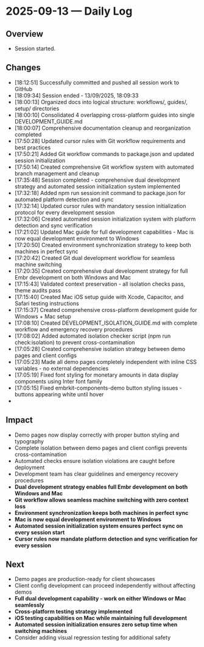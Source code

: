 # 2025-09-13 — Daily Log

## Overview
- Session started.

## Changes
- [18:12:51] Successfully committed and pushed all session work to GitHub
- [18:09:34] Session ended - 13/09/2025, 18:09:33
- [18:00:13] Organized docs into logical structure: workflows/, guides/, setup/ directories
- [18:00:10] Consolidated 4 overlapping cross-platform guides into single DEVELOPMENT_GUIDE.md
- [18:00:07] Comprehensive documentation cleanup and reorganization completed
- [17:50:28] Updated cursor rules with Git workflow requirements and best practices
- [17:50:21] Added Git workflow commands to package.json and updated session initialization
- [17:50:14] Created comprehensive Git workflow system with automated branch management and cleanup
- [17:35:48] Session completed - comprehensive dual development strategy and automated session initialization system implemented
- [17:32:18] Added npm run session:init command to package.json for automated platform detection and sync
- [17:32:14] Updated cursor rules with mandatory session initialization protocol for every development session
- [17:32:06] Created automated session initialization system with platform detection and sync verification
- [17:21:02] Updated Mac guide for full development capabilities - Mac is now equal development environment to Windows
- [17:20:50] Created environment synchronization strategy to keep both machines in perfect sync
- [17:20:42] Created Git dual development workflow for seamless machine switching
- [17:20:35] Created comprehensive dual development strategy for full Embr development on both Windows and Mac
- [17:15:43] Validated context preservation - all isolation checks pass, theme audits pass
- [17:15:40] Created Mac iOS setup guide with Xcode, Capacitor, and Safari testing instructions
- [17:15:37] Created comprehensive cross-platform development guide for Windows + Mac setup
- [17:08:10] Created DEVELOPMENT_ISOLATION_GUIDE.md with complete workflow and emergency recovery procedures
- [17:08:02] Added automated isolation checker script (npm run check:isolation) to prevent cross-contamination
- [17:05:28] Created comprehensive isolation strategy between demo pages and client configs
- [17:05:23] Made all demo pages completely independent with inline CSS variables - no external dependencies
- [17:05:19] Fixed font styling for monetary amounts in data display components using Inter font family
- [17:05:15] Fixed embrkit-components-demo button styling issues - buttons appearing white until hover
- 

## Impact
- Demo pages now display correctly with proper button styling and typography
- Complete isolation between demo pages and client configs prevents cross-contamination
- Automated checks ensure isolation violations are caught before deployment
- Development team has clear guidelines and emergency recovery procedures
- **Dual development strategy enables full Embr development on both Windows and Mac**
- **Git workflow allows seamless machine switching with zero context loss**
- **Environment synchronization keeps both machines in perfect sync**
- **Mac is now equal development environment to Windows**
- **Automated session initialization system ensures perfect sync on every session start**
- **Cursor rules now mandate platform detection and sync verification for every session**

## Next
- Demo pages are production-ready for client showcases
- Client config development can proceed independently without affecting demos
- **Full dual development capability - work on either Windows or Mac seamlessly**
- **Cross-platform testing strategy implemented**
- **iOS testing capabilities on Mac while maintaining full development**
- **Automated session initialization ensures zero setup time when switching machines**
- Consider adding visual regression testing for additional safety
